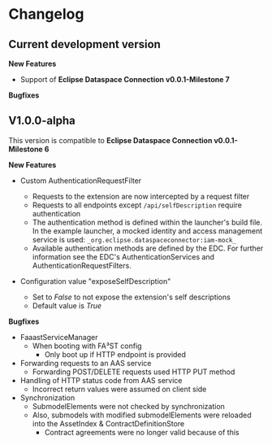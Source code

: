 # Changelog

## Current development version 

**New Features**

* Support of **Eclipse Dataspace Connection v0.0.1-Milestone 7**

**Bugfixes**

## V1.0.0-alpha
This version is compatible to **Eclipse Dataspace Connection v0.0.1-Milestone 6**

**New Features**

* Custom AuthenticationRequestFilter
    * Requests to the extension are now intercepted by a request filter
    * Requests to all endpoints except `/api/selfDescription` require authentication
    * The authentication method is defined within the launcher's build file. In the example launcher, a mocked identity and access management service is used: `_org.eclipse.dataspaceconnector:iam-mock_`
    * Available authentication methods are defined by the EDC. For further information see the EDC's AuthenticationServices and AuthenticationRequestFilters.

* Configuration value "exposeSelfDescription"
    * Set to _False_ to not expose the extension's self descriptions
    * Default value is _True_

**Bugfixes**

* FaaastServiceManager
    * When booting with FA³ST config
        * Only boot up if HTTP endpoint is provided
* Forwarding requests to an AAS service
    * Forwarding POST/DELETE requests used HTTP PUT method
* Handling of HTTP status code from AAS service
    * Incorrect return values were assumed on client side
* Synchronization
    * SubmodelElements were not checked by synchronization
    * Also, submodels with modified submodelElements were reloaded into the AssetIndex & ContractDefinitionStore
        * Contract agreements were no longer valid because of this
